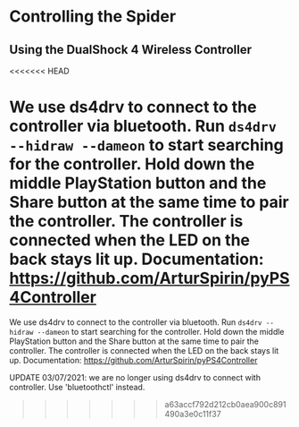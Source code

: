 # Controlling the Spider

## Using the DualShock 4 Wireless Controller
<<<<<<< HEAD

We use ds4drv to connect to the controller via bluetooth. Run `ds4drv --hidraw --dameon` to start searching for the controller. Hold down the middle PlayStation button and the Share button at the same time to pair the controller. The controller is connected when the LED on the back stays lit up. Documentation: https://github.com/ArturSpirin/pyPS4Controller
=======
We use ds4drv to connect to the controller via bluetooth. Run `ds4drv --hidraw --dameon` to start searching for the controller. Hold down the middle PlayStation button and the Share button at the same time to pair the controller. The controller is connected when the LED on the back stays lit up. Documentation: https://github.com/ArturSpirin/pyPS4Controller

UPDATE 03/07/2021: we are no longer using ds4drv to connect with controller. Use 'bluetoothctl' instead. 
>>>>>>> a63accf792d212cb0aea900c891490a3e0c11f37
